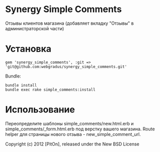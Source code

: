 Synergy Simple Comments
===============
Отзывы клиентов магазина (добавляет вкладку "Отзывы" в администраторской части)

Установка
=======

    gem 'synergy_simple_comments', :git => 'git@github.com:webgradus/synergy_simple_comments.git'
Bundle:

    bundle install
    bundle exec rake simple_comments:install

Использование
=======
Переопределите шаблоны simple_comments/new.html.erb и simple_comments/_form.html.erb под верстку вашего магазина. Route helper для страницы нового отзыва - new_simple_comment_url.

Copyright (c) 2012 [PitOn], released under the New BSD License
